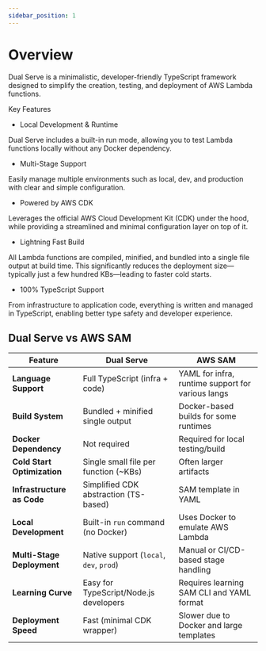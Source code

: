 ```yaml
---
sidebar_position: 1
---
```

# Overview

Dual Serve is a minimalistic, developer-friendly TypeScript framework designed to simplify the creation, testing, and deployment of AWS Lambda functions.

Key Features

- Local Development & Runtime

Dual Serve includes a built-in run mode, allowing you to test Lambda functions locally without any Docker dependency.
- Multi-Stage Support

Easily manage multiple environments such as local, dev, and production with clear and simple configuration.
- Powered by AWS CDK

Leverages the official AWS Cloud Development Kit (CDK) under the hood, while providing a streamlined and minimal configuration layer on top of it.
- Lightning Fast Build

All Lambda functions are compiled, minified, and bundled into a single file output at build time. This significantly reduces the deployment size—typically just a few hundred KBs—leading to faster cold starts.
- 100% TypeScript Support

From infrastructure to application code, everything is written and managed in TypeScript, enabling better type safety and developer experience.

## Dual Serve vs AWS SAM


| Feature                        | **Dual Serve**                             | **AWS SAM**                                      |
|-------------------------------|---------------------------------------------|--------------------------------------------------|
| **Language Support**          | Full TypeScript (infra + code)              | YAML for infra, runtime support for various langs |
| **Build System**              | Bundled + minified single output            | Docker-based builds for some runtimes            |
| **Docker Dependency**         | Not required                                | Required for local testing/build               |
| **Cold Start Optimization**   | Single small file per function (~KBs)       | Often larger artifacts                         |
| **Infrastructure as Code**    | Simplified CDK abstraction (TS-based)       | SAM template in YAML                             |
| **Local Development**         | Built-in `run` command (no Docker)          | Uses Docker to emulate AWS Lambda                |
| **Multi-Stage Deployment**    | Native support (`local`, `dev`, `prod`)     | Manual or CI/CD-based stage handling             |
| **Learning Curve**            | Easy for TypeScript/Node.js developers      | Requires learning SAM CLI and YAML format        |
| **Deployment Speed**          | Fast (minimal CDK wrapper)                  | Slower due to Docker and large templates       |